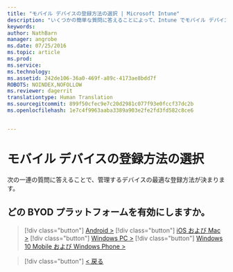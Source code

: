 ```yaml
---
title: "モバイル デバイスの登録方法の選択 | Microsoft Intune"
description: "いくつかの簡単な質問に答えることによって、Intune でモバイル デバイスを登録する方法を決定する"
keywords: 
author: NathBarn
manager: angrobe
ms.date: 07/25/2016
ms.topic: article
ms.prod: 
ms.service: 
ms.technology: 
ms.assetid: 242de106-36a0-469f-a89c-4173ae8bdd7f
ROBOTS: NOINDEX,NOFOLLOW
ms.reviewer: dagerrit
translationtype: Human Translation
ms.sourcegitcommit: 899f50cfec9e7c20d2981c077f93e0fccf37dc2b
ms.openlocfilehash: 1e7c4f9963aaba3389a903e2fe2fd3fd582c8ce6


---
```

# モバイル デバイスの登録方法の選択

次の一連の質問に答えることで、管理するデバイスの最適な登録方法が決まります。

## **どの BYOD プラットフォームを有効にしますか。**

> [!div class="button"]
[Android >](/intune/deploy-use/set-up-android-management-with-microsoft-intune)
> [!div class="button"]
[iOS および Mac >](/intune/deploy-use/set-up-ios-and-mac-management-with-microsoft-intune)
> [!div class="button"]
[Windows PC >](/intune/deploy-use/set-up-windows-device-management-with-microsoft-intune)
> [!div class="button"]
[Windows 10 Mobile および Windows Phone >](/intune/deploy-use/set-up-windows-phone-management-with-microsoft-intune)


> [!div class="button"]
[< 戻る](choose-how-to-enroll-devices1.md)



<!--HONumber=Sep16_HO2-->


